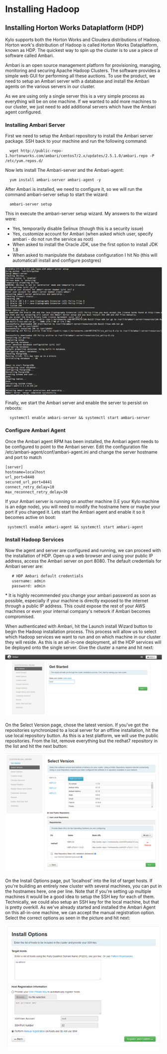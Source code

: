 # Installing Hadoop

## Installing Horton Works Dataplatform (HDP)

Kylo supports both the Horton Works and Cloudera distributions of Hadoop. Horton work's distribution of Hadoop is called Horton Works Dataplatform, known as HDP. The quickest way to spin up the cluster is to use a piece of software called Ambari.

Ambari is an open source management platform for provisioning, managing, monitoring and securing Apache Hadoop Clusters. The software provides a simple web GUI for performing all these auctions. To use the product, we need to setup an Ambari server with a database and install the Ambari agents on the various servers in our cluster.

As we are using only a single server this is a very simple process as everything will be on one machine. If we wanted to add more machines to our cluster, we just need to add additional servers which have the Ambari agent configured.

### Installing Ambari Server

First we need to setup the Ambari repository to install the Ambari server package. SSH back to your machine and run the following command:

```
  wget http://public-repo-1.hortonworks.com/ambari/centos7/2.x/updates/2.5.1.0/ambari.repo -P /etc/yum.repos.d/
```

Now lets install The Ambari-server and the Ambari-agent:

```
  yum install ambari-server ambari-agent -y
```

After Ambari is installed, we need to configure it, so we will run the command ambari-server setup to start the wizard:

```
  ambari-server setup
```

This in execute the ambari-server setup wizard. My answers to the wizard were:
  -  Yes, temporarily disable Selinux (though this is a security issue)
  -  Yes, customize account for Ambari (when asked which user, specify ambari - do not run the service as root)
  -  When asked to install the Oracle JDK, use the first option to install JDK 1.8
  -  When asked to manipulate the database configuration I hit No (this will automaticall install and configure postgres)

![Local Image](/images/ambari-server-setup-complete.png)

Finally, we start the Ambari server and enable the server to persist on reboots:

```
  systemctl enable ambari-server && systemctl start ambari-server
```

### Configure Ambari Agent

Once the Ambari agent RPM has been installed, the Ambari agent needs to be configured to point to the Ambari server. Edit the configuration file /etc/ambari-agent/conf/ambari-agent.ini and change the server hostname and port to match

```
[server]
hostname=localhost
url_port=8440
secured_url_port=8441
connect_retry_delay=10
max_reconnect_retry_delay=30
```

If your Ambari server is running on another machine (I.E your Kylo machine is an edge node), you will need to modify the hostname here or maybe your port if you changed it. Lets start the Ambari agent and enable it so it becomes active on boot:

```
 systemctl enable ambari-agent && systemctl start ambari-agent
```

### Install Hadoop Services

Now the agent and server are configured and running, we can proceed with the installation of HDP. Open up a web browser and using your public IP address, access the Ambari server on port 8080. The default credentials for Ambari server are:

```
   # HDP Ambari default credentials
   username: admin
   password: admin
```

&ast; It is highly recommended you change your ambari password as soon as possible, especially if your machine is directly exposed to the internet through a public IP address. This could expose the rest of your AWS machines or even your internal company's network if Ambari becomes compromised.

When authenticated with Ambari, hit the Launch install Wizard button to begin the Hadoop installation process. This process will allow us to select which Hadoop services we want to run and on which machine in our cluster they will reside. As this is an all-in-one deployment, all the HDP services will be deployed onto the single server. Give the cluster a name and hit next:

![Local Image](/images/hdp-kylo-cluster.png)

On the Select Version page, chose the latest version. If you've got the repositories synchronized to a local server for an offline installation, hit the use local repository button. As this is a test platform, we will use the public repositories. From the list, remove everything but the redhat7 repository in the list and hit the next button:

![Local Image](/images/hdp-repo-rhel7.PNG)

On the Install Options page, put 'localhost' into the list of target hosts. If you're building an entirely new cluster with several machines, you can put in the hostnames here, one per line. Note that if you're setting up multiple machines it would be a good idea to setup the SSH key for each of them. Technically, we could also setup an SSH key for the local machine, but that is pretty overkill. As we've already started and installed the Ambari Agent on this all-in-one machine, we can accept the manual registration option. Select the correct options as seen in the picture and hit next:

![Local Image](/images/hdp-ambari-hosts.PNG)
